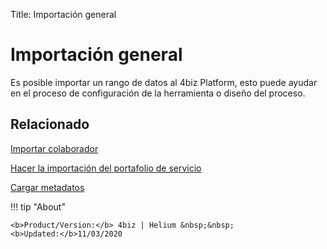 Title: Importación general
# Importación general

Es posible importar un rango de datos al 4biz Platform, esto puede ayudar en el proceso de configuración de la herramienta o diseño del proceso.



## Relacionado


[Importar colaborador][1]

[Hacer la importación del portafolio de servicio][2]

[Cargar metadatos][3]

[1]:/es-es/4biz-helium/platform-administration/data-and-import/employee-import.html
[2]:/es-es/4biz-helium/platform-administration/data-and-import/portfolio-import-service-portfolio.html
[3]:/es-es/4biz-helium/platform-administration/data-and-import/metadata-load.html

!!! tip "About"

    <b>Product/Version:</b> 4biz | Helium &nbsp;&nbsp;
    <b>Updated:</b>11/03/2020 
	
